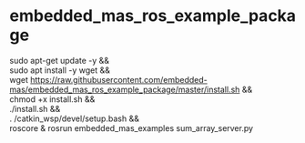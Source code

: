# embedded_mas_ros_example_package

sudo apt-get update -y &&\
sudo apt install -y wget &&\
wget https://raw.githubusercontent.com/embedded-mas/embedded_mas_ros_example_package/master/install.sh && \
chmod +x install.sh &&\
./install.sh &&\
. /catkin_wsp/devel/setup.bash &&\
roscore & rosrun embedded_mas_examples sum_array_server.py 
